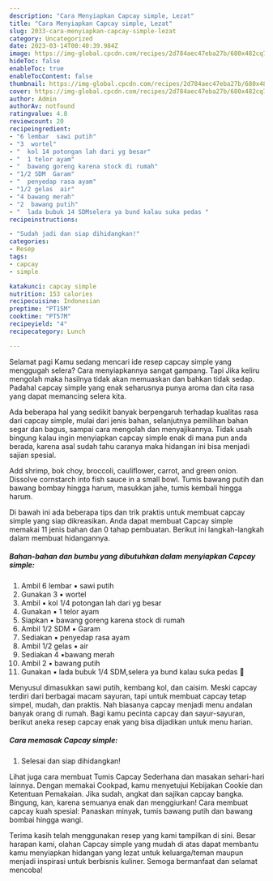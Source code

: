 ```yaml
---
description: "Cara Menyiapkan Capcay simple, Lezat"
title: "Cara Menyiapkan Capcay simple, Lezat"
slug: 2033-cara-menyiapkan-capcay-simple-lezat
category: Uncategorized
date: 2023-03-14T00:40:39.984Z
image: https://img-global.cpcdn.com/recipes/2d784aec47eba27b/680x482cq70/capcay-simple-foto-resep-utama.jpg
hideToc: false
enableToc: true
enableTocContent: false
thumbnail: https://img-global.cpcdn.com/recipes/2d784aec47eba27b/680x482cq70/capcay-simple-foto-resep-utama.jpg
cover: https://img-global.cpcdn.com/recipes/2d784aec47eba27b/680x482cq70/capcay-simple-foto-resep-utama.jpg
author: Admin
authorAv: notfound
ratingvalue: 4.8
reviewcount: 20
recipeingredient:
- "6 lembar  sawi putih"
- "3  wortel"
- "  kol 14 potongan lah dari yg besar"
- "  1 telor ayam"
- "  bawang goreng karena stock di rumah"
- "1/2 SDM  Garam"
- "  penyedap rasa ayam"
- "1/2 gelas  air"
- "4 bawang merah"
- "2  bawang putih"
- "  lada bubuk 14 SDMselera ya bund kalau suka pedas "
recipeinstructions:

- "Sudah jadi dan siap dihidangkan!"
categories:
- Resep
tags:
- capcay
- simple

katakunci: capcay simple 
nutrition: 153 calories
recipecuisine: Indonesian
preptime: "PT15M"
cooktime: "PT57M"
recipeyield: "4"
recipecategory: Lunch

---
```



Selamat pagi Kamu sedang mencari ide resep capcay simple yang menggugah selera? Cara menyiapkannya sangat gampang. Tapi Jika keliru mengolah maka hasilnya tidak akan memuaskan dan bahkan tidak sedap. Padahal capcay simple yang enak seharusnya punya aroma dan cita rasa yang dapat memancing selera kita.


Ada beberapa hal yang sedikit banyak berpengaruh terhadap kualitas rasa dari capcay simple, mulai dari jenis bahan, selanjutnya pemilihan bahan segar dan bagus, sampai cara mengolah dan menyajikannya. Tidak usah bingung kalau ingin menyiapkan capcay simple enak di mana pun anda berada, karena asal sudah tahu caranya maka hidangan ini bisa menjadi sajian spesial.

Add shrimp, bok choy, broccoli, cauliflower, carrot, and green onion. Dissolve cornstarch into fish sauce in a small bowl. Tumis bawang putih dan bawang bombay hingga harum, masukkan jahe, tumis kembali hingga harum.


Di bawah ini ada beberapa tips dan trik praktis untuk membuat capcay simple yang siap dikreasikan. Anda dapat membuat Capcay simple memakai 11 jenis bahan dan 0 tahap pembuatan. Berikut ini langkah-langkah dalam membuat hidangannya.

<!--inarticleads1-->

##### Bahan-bahan dan bumbu yang dibutuhkan dalam menyiapkan Capcay simple:

1. Ambil 6 lembar ▪︎ sawi putih
1. Gunakan 3 ▪︎ wortel
1. Ambil  ▪︎ kol 1/4 potongan lah dari yg besar
1. Gunakan  ▪︎ 1 telor ayam
1. Siapkan  ▪︎ bawang goreng karena stock di rumah
1. Ambil 1/2 SDM ▪︎ Garam
1. Sediakan  ▪︎ penyedap rasa ayam
1. Ambil 1/2 gelas ▪︎ air
1. Sediakan 4 ▪︎bawang merah
1. Ambil 2 ▪︎ bawang putih
1. Gunakan  ▪︎ lada bubuk 1/4 SDM,selera ya bund kalau suka pedas 🤗


Menyusul dimasukkan sawi putih, kembang kol, dan caisim. Meski capcay terdiri dari berbagai macam sayuran, tapi untuk membuat capcay tetap simpel, mudah, dan praktis. Nah biasanya capcay menjadi menu andalan banyak orang di rumah. Bagi kamu pecinta capcay dan sayur-sayuran, berikut aneka resep capcay enak yang bisa dijadikan untuk menu harian. 

<!--inarticleads2-->

##### Cara memasak Capcay simple:


1. Selesai dan siap dihidangkan!

Lihat juga cara membuat Tumis Capcay Sederhana dan masakan sehari-hari lainnya. Dengan memakai Cookpad, kamu menyetujui Kebijakan Cookie dan Ketentuan Pemakaian. Jika sudah, angkat dan sajikan capcay bangka. Bingung, kan, karena semuanya enak dan menggiurkan! Cara membuat capcay kuah spesial: Panaskan minyak, tumis bawang putih dan bawang bombai hingga wangi. 

Terima kasih telah menggunakan resep yang kami tampilkan di sini. Besar harapan kami, olahan Capcay simple yang mudah di atas dapat membantu kamu menyiapkan hidangan yang lezat untuk keluarga/teman maupun menjadi inspirasi untuk berbisnis kuliner. Semoga bermanfaat dan selamat mencoba!
